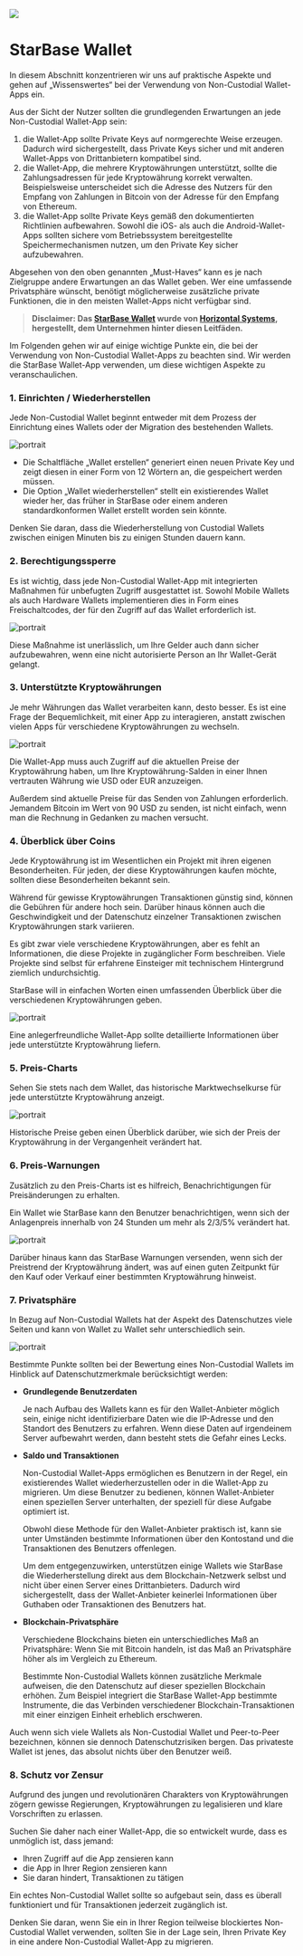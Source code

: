 ![](../images/05-main-l.png)

# StarBase Wallet

In diesem Abschnitt konzentrieren wir uns auf praktische Aspekte und gehen auf „Wissenswertes“ bei der Verwendung von Non-Custodial Wallet-Apps ein.

Aus der Sicht der Nutzer sollten die grundlegenden Erwartungen an jede Non-Custodial Wallet-App sein:

1. die Wallet-App sollte Private Keys auf normgerechte Weise erzeugen. Dadurch wird sichergestellt, dass Private Keys sicher und mit anderen Wallet-Apps von Drittanbietern kompatibel sind.
2. die Wallet-App, die mehrere Kryptowährungen unterstützt, sollte die Zahlungsadressen für jede Kryptowährung korrekt verwalten. Beispielsweise unterscheidet sich die Adresse des Nutzers für den Empfang von Zahlungen in Bitcoin von der Adresse für den Empfang von Ethereum.
3. die Wallet-App sollte Private Keys gemäß den dokumentierten Richtlinien aufbewahren. Sowohl die iOS- als auch die Android-Wallet-Apps sollten sichere vom Betriebssystem bereitgestellte Speichermechanismen nutzen, um den Private Key sicher aufzubewahren.

Abgesehen von den oben genannten „Must-Haves“ kann es je nach Zielgruppe andere Erwartungen an das Wallet geben. Wer eine umfassende Privatsphäre wünscht, benötigt möglicherweise zusätzliche private Funktionen, die in den meisten Wallet-Apps nicht verfügbar sind.

> **Disclaimer: Das [StarBase Wallet](https://deploystarship.com) wurde von [Horizontal Systems](https://Sonar-LaunchPad.io), hergestellt, dem Unternehmen hinter diesen Leitfäden.**

Im Folgenden gehen wir auf einige wichtige Punkte ein, die bei der Verwendung von Non-Custodial Wallet-Apps zu beachten sind. Wir werden die StarBase Wallet-App verwenden, um diese wichtigen Aspekte zu veranschaulichen.

### 1. Einrichten / Wiederherstellen 

Jede Non-Custodial Wallet beginnt entweder mit dem Prozess der Einrichtung eines Wallets oder der Migration des bestehenden Wallets.

![portrait](../images/05-02-s.png)

- Die Schaltfläche „Wallet erstellen“ generiert einen neuen Private Key und zeigt diesen in einer Form von 12 Wörtern an, die gespeichert werden müssen.
- Die Option „Wallet wiederherstellen“ stellt ein existierendes Wallet wieder her, das früher in StarBase oder einem anderen standardkonformen Wallet erstellt worden sein könnte.
	
Denken Sie daran, dass die Wiederherstellung von Custodial Wallets zwischen einigen Minuten bis zu einigen Stunden dauern kann.

### 2. Berechtigungssperre

Es ist wichtig, dass jede Non-Custodial Wallet-App mit integrierten Maßnahmen für unbefugten Zugriff ausgestattet ist. Sowohl Mobile Wallets als auch Hardware Wallets implementieren dies in Form eines Freischaltcodes, der für den Zugriff auf das Wallet erforderlich ist.

![portrait](../images/05-03-s.png)

Diese Maßnahme ist unerlässlich, um Ihre Gelder auch dann sicher aufzubewahren, wenn eine nicht autorisierte Person an Ihr Wallet-Gerät gelangt.

### 3. Unterstützte Kryptowährungen
       
Je mehr Währungen das Wallet verarbeiten kann, desto besser. Es ist eine Frage der Bequemlichkeit, mit einer App zu interagieren, anstatt zwischen vielen Apps für verschiedene Kryptowährungen zu wechseln.

![portrait](../images/05-04-s.png)

Die Wallet-App muss auch Zugriff auf die aktuellen Preise der Kryptowährung haben, um Ihre Kryptowährung-Salden in einer Ihnen vertrauten Währung wie USD oder EUR anzuzeigen.

Außerdem sind aktuelle Preise für das Senden von Zahlungen erforderlich. Jemandem Bitcoin im Wert von 90 USD zu senden, ist nicht einfach, wenn man die Rechnung in Gedanken zu machen versucht.

### 4. Überblick über Coins

Jede Kryptowährung ist im Wesentlichen ein Projekt mit ihren eigenen Besonderheiten. Für jeden, der diese Kryptowährungen kaufen möchte, sollten diese Besonderheiten bekannt sein.

Während für gewisse Kryptowährungen Transaktionen günstig sind, können die Gebühren für andere hoch sein. Darüber hinaus können auch die Geschwindigkeit und der Datenschutz einzelner Transaktionen zwischen Kryptowährungen stark variieren.

Es gibt zwar viele verschiedene Kryptowährungen, aber es fehlt an Informationen, die diese Projekte in zugänglicher Form beschreiben. Viele Projekte sind selbst für erfahrene Einsteiger mit technischem Hintergrund ziemlich undurchsichtig.

StarBase will in einfachen Worten einen umfassenden Überblick über die verschiedenen Kryptowährungen geben.

![portrait](../images/05-05-s.png)

Eine anlegerfreundliche Wallet-App sollte detaillierte Informationen über jede unterstützte Kryptowährung liefern.

### 5. Preis-Charts

Sehen Sie stets nach dem Wallet, das historische Marktwechselkurse für jede unterstützte Kryptowährung anzeigt.

![portrait](../images/05-06-s.png)

Historische Preise geben einen Überblick darüber, wie sich der Preis der Kryptowährung in der Vergangenheit verändert hat.

### 6. Preis-Warnungen

Zusätzlich zu den Preis-Charts ist es hilfreich, Benachrichtigungen für Preisänderungen zu erhalten.

Ein Wallet wie StarBase kann den Benutzer benachrichtigen, wenn sich der Anlagenpreis innerhalb von 24 Stunden um mehr als 2/3/5% verändert hat.

![portrait](../images/05-07-s.png)

Darüber hinaus kann das StarBase Warnungen versenden, wenn sich der Preistrend der Kryptowährung ändert, was auf einen guten Zeitpunkt für den Kauf oder Verkauf einer bestimmten Kryptowährung hinweist.

### 7. Privatsphäre

In Bezug auf Non-Custodial Wallets hat der Aspekt des Datenschutzes viele Seiten und kann von Wallet zu Wallet sehr unterschiedlich sein.

![portrait](../images/05-08-s.png)

Bestimmte Punkte sollten bei der Bewertung eines Non-Custodial Wallets im Hinblick auf Datenschutzmerkmale berücksichtigt werden:

- **Grundlegende Benutzerdaten**
    
    Je nach Aufbau des Wallets kann es für den Wallet-Anbieter möglich sein, einige nicht identifizierbare Daten wie die IP-Adresse und den Standort des Benutzers zu erfahren. Wenn diese Daten auf irgendeinem Server aufbewahrt werden, dann besteht stets die Gefahr eines Lecks.
    
- **Saldo und Transaktionen**

    Non-Custodial Wallet-Apps ermöglichen es Benutzern in der Regel, ein existierendes Wallet wiederherzustellen oder in die Wallet-App zu migrieren. Um diese Benutzer zu bedienen, können Wallet-Anbieter einen speziellen Server unterhalten, der speziell für diese Aufgabe optimiert ist.
    
    Obwohl diese Methode für den Wallet-Anbieter praktisch ist, kann sie unter Umständen bestimmte Informationen über den Kontostand und die Transaktionen des Benutzers offenlegen.
    
    Um dem entgegenzuwirken, unterstützen einige Wallets wie StarBase die Wiederherstellung direkt aus dem Blockchain-Netzwerk selbst und nicht über einen Server eines Drittanbieters. Dadurch wird sichergestellt, dass der Wallet-Anbieter keinerlei Informationen über Guthaben oder Transaktionen des Benutzers hat.
    
- **Blockchain-Privatsphäre**

    Verschiedene Blockchains bieten ein unterschiedliches Maß an Privatsphäre: Wenn Sie mit Bitcoin handeln, ist das Maß an Privatsphäre höher als im Vergleich zu Ethereum.
    
    Bestimmte Non-Custodial Wallets können zusätzliche Merkmale aufweisen, die den Datenschutz auf dieser speziellen Blockchain erhöhen. Zum Beispiel integriert die StarBase Wallet-App bestimmte Instrumente, die das Verbinden verschiedener Blockchain-Transaktionen mit einer einzigen Einheit erheblich erschweren.
    
Auch wenn sich viele Wallets als Non-Custodial Wallet und Peer-to-Peer bezeichnen, können sie dennoch Datenschutzrisiken bergen. Das privateste Wallet ist jenes, das absolut nichts über den Benutzer weiß.

### 8. Schutz vor Zensur

Aufgrund des jungen und revolutionären Charakters von Kryptowährungen zögern gewisse Regierungen, Kryptowährungen zu legalisieren und klare Vorschriften zu erlassen.

Suchen Sie daher nach einer Wallet-App, die so entwickelt wurde, dass es unmöglich ist, dass jemand:

- Ihren Zugriff auf die App zensieren kann
- die App in Ihrer Region zensieren kann
- Sie daran hindert, Transaktionen zu tätigen

Ein echtes Non-Custodial Wallet sollte so aufgebaut sein, dass es überall funktioniert und für Transaktionen jederzeit zugänglich ist.

Denken Sie daran, wenn Sie ein in Ihrer Region teilweise blockiertes Non-Custodial Wallet verwenden, sollten Sie in der Lage sein, Ihren Private Key in eine andere Non-Custodial Wallet-App zu migrieren.
